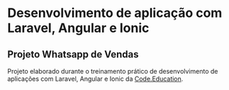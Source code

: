 # Desenvolvimento de aplicação com Laravel, Angular e Ionic

## Projeto Whatsapp de Vendas

Projeto elaborado durante o treinamento prático de desenvolvimento de aplicações com Laravel, Angular e Ionic da [Code.Education](https://code.education).
